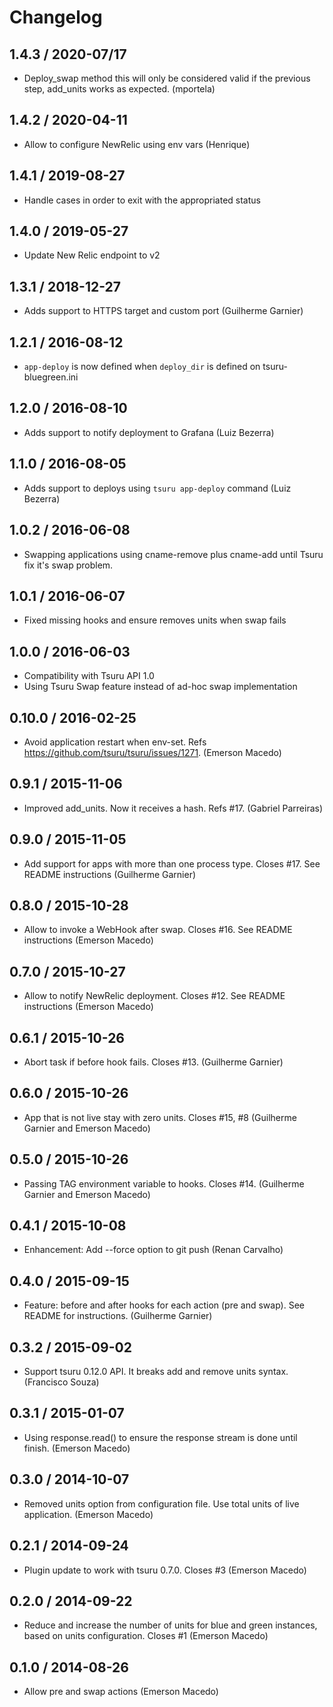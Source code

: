 # Changelog

## 1.4.3 / 2020-07/17

   - Deploy_swap method this will only be considered valid if the previous step, add_units works as expected. (mportela)

## 1.4.2 / 2020-04-11

   - Allow to configure NewRelic using env vars (Henrique)

## 1.4.1 / 2019-08-27

   - Handle cases in order to exit with the appropriated status

## 1.4.0 / 2019-05-27

   - Update New Relic endpoint to v2

## 1.3.1 / 2018-12-27

   - Adds support to HTTPS target and custom port (Guilherme Garnier)

## 1.2.1 / 2016-08-12

   - `app-deploy` is now defined when `deploy_dir` is defined on tsuru-bluegreen.ini

## 1.2.0 / 2016-08-10

   - Adds support to notify deployment to Grafana (Luiz Bezerra)

## 1.1.0 / 2016-08-05

   - Adds support to deploys using `tsuru app-deploy` command (Luiz Bezerra)

## 1.0.2 / 2016-06-08

   - Swapping applications using cname-remove plus cname-add until Tsuru fix it's swap problem.

## 1.0.1 / 2016-06-07

   - Fixed missing hooks and ensure removes units when swap fails

## 1.0.0 / 2016-06-03

   - Compatibility with Tsuru API 1.0
   - Using Tsuru Swap feature instead of ad-hoc swap implementation

## 0.10.0 / 2016-02-25

  - Avoid application restart when env-set. Refs https://github.com/tsuru/tsuru/issues/1271. (Emerson Macedo)

## 0.9.1 / 2015-11-06

  - Improved add_units. Now it receives a hash. Refs #17. (Gabriel Parreiras)

## 0.9.0 / 2015-11-05

  - Add support for apps with more than one process type. Closes #17. See README instructions (Guilherme Garnier)

## 0.8.0 / 2015-10-28

  - Allow to invoke a WebHook after swap. Closes #16. See README instructions (Emerson Macedo)

## 0.7.0 / 2015-10-27

  - Allow to notify NewRelic deployment. Closes #12. See README instructions (Emerson Macedo)

## 0.6.1 / 2015-10-26

  - Abort task if before hook fails. Closes #13. (Guilherme Garnier)

## 0.6.0 / 2015-10-26

  - App that is not live stay with zero units. Closes #15, #8 (Guilherme Garnier and Emerson Macedo)

## 0.5.0 / 2015-10-26

  - Passing TAG environment variable to hooks. Closes #14. (Guilherme Garnier and Emerson Macedo)

## 0.4.1 / 2015-10-08

  - Enhancement: Add --force option to git push (Renan Carvalho)

## 0.4.0 / 2015-09-15

  - Feature: before and after hooks for each action (pre and swap). See README for instructions. (Guilherme Garnier)

## 0.3.2 / 2015-09-02

  - Support tsuru 0.12.0 API. It breaks add and remove units syntax. (Francisco Souza)

## 0.3.1 / 2015-01-07

  - Using response.read() to ensure the response stream is done until finish. (Emerson Macedo)

## 0.3.0 / 2014-10-07

  - Removed units option from configuration file. Use total units of live application. (Emerson Macedo)

## 0.2.1 / 2014-09-24

  - Plugin update to work with tsuru 0.7.0. Closes #3 (Emerson Macedo)

## 0.2.0 / 2014-09-22

  - Reduce and increase the number of units for blue and green instances, based on units configuration. Closes #1 (Emerson Macedo)

## 0.1.0 / 2014-08-26

  - Allow pre and swap actions (Emerson Macedo)
